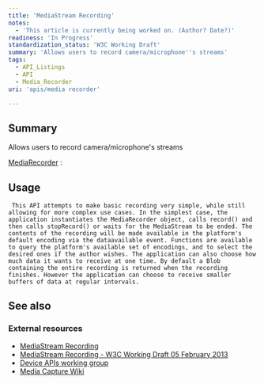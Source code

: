 ```yaml
---
title: 'MediaStream Recording'
notes:
  - 'This article is currently being worked on. (Author? Date?)'
readiness: 'In Progress'
standardization_status: 'W3C Working Draft'
summary: 'Allows users to record camera/microphone''s streams'
tags:
  - API_Listings
  - API
  - Media_Recorder
uri: 'apis/media recorder'

---
```

## Summary

Allows users to record camera/microphone's streams

[MediaRecorder](/apis/media_recorder/MediaRecorder)
:

## Usage

     This API attempts to make basic recording very simple, while still allowing for more complex use cases. In the simplest case, the application instantiates the MediaRecorder object, calls record() and then calls stopRecord() or waits for the MediaStream to be ended. The contents of the recording will be made available in the platform's default encoding via the dataavailable event. Functions are available to query the platform's available set of encodings, and to select the desired ones if the author wishes. The application can also choose how much data it wants to receive at one time. By default a Blob containing the entire recording is returned when the recording finishes. However the application can choose to receive smaller buffers of data at regular intervals.

## See also

### External resources

-   [MediaStream Recording](http://www.w3.org/TR/mediastream-recording/)
-   [MediaStream Recording - W3C Working Draft 05 February 2013](http://www.w3.org/TR/2013/WD-mediastream-recording-20130205/)
-   [Device APIs working group](http://www.w3.org/2009/dap/)
-   [Media Capture Wiki](http://www.w3.org/wiki/Media_Capture)
